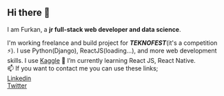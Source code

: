 ## Hi there 👋
I am Furkan, a **jr full-stack web developer and data science**. 
  
I'm working freelance and build project for ***TEKNOFEST***(it's a competition ⚡). I use Python(Django), ReactJS(loading...), and more web development skills. I use [Kaggle](https://www.kaggle.com/furkanportakal)     💬 I’m currently learning React JS, React Native.  
📫 If you want to contact me you can use these links;  
[Linkedin](https://www.linkedin.com/in/furkan-portakal)  
[Twitter](https://twitter.com/portiiiix)  
<!--
**FurkanPortakal/furkanportakal** is a ✨ _special_ ✨ repository because its `README.md` (this file) appears on your GitHub profile.

Here are some ideas to get you started:

- 🔭 I’m currently working on ...
- 🌱 I’m currently learning ...
- 👯 I’m looking to collaborate on ...
- 🤔 I’m looking for help with ...
- 💬 Ask me about ...
- 📫 How to reach me: ...
- 😄 Pronouns: ...
- ⚡ Fun fact: ...
-->
